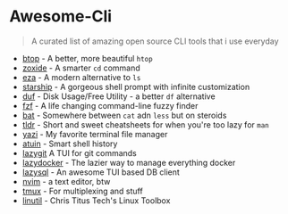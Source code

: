 # Awesome-Cli
> A curated list of amazing open source CLI tools that i use everyday

- [btop](https://github.com/aristocratos/btop) - A better, more beautiful `htop`
- [zoxide](https://github.com/ajeetdsouza/zoxide) - A smarter `cd` command
- [eza](https://github.com/eza-community/eza) -  A modern alternative to `ls`
- [starship](https://starship.rs/) - A gorgeous shell prompt with infinite customization
- [duf](https://github.com/muesli/duf) - Disk Usage/Free Utility - a better `df` alternative 
- [fzf](https://github.com/junegunn/fzf) - A life changing command-line fuzzy finder
- [bat](https://github.com/sharkdp/bat) - Somewhere between `cat` adn `less` but on steroids
- [tldr](https://github.com/tldr-pages/tldr) - Short and sweet cheatsheets for when you're too lazy for `man`
- [yazi](https://github.com/sxyazi/yazi) - My favorite terminal file manager 
- [atuin](https://github.com/atuinsh/atuin) - Smart shell history
- [lazygit](https://github.com/jesseduffield/lazygit) A TUI for git commands
- [lazydocker](https://github.com/jesseduffield/lazydocker) - The lazier way to manage everything docker 
- [lazysql](https://github.com/jorgerojas26/lazysql) - An awesome TUI based DB client
- [nvim](https://github.com/neovim/neovim) - a text editor, btw
- [tmux](https://github.com/tmux/tmux/wiki) - For multiplexing and stuff
- [linutil](https://github.com/ChrisTitusTech/linutil) - Chris Titus Tech's Linux Toolbox
